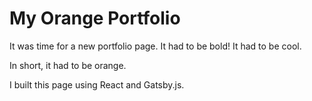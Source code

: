 # My Orange Portfolio

It was time for a new portfolio page. It had to be bold! It had to be cool.

In short, it had to be orange.

I built this page using React and Gatsby.js.